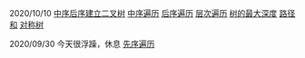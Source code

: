 2020/10/10
[中序后序建立二叉树](https://leetcode-cn.com/problems/construct-binary-tree-from-inorder-and-postorder-traversal/submissions/)
[中序遍历](https://leetcode-cn.com/problems/binary-tree-inorder-traversal/)
[后序遍历](https://leetcode-cn.com/problems/binary-tree-postorder-traversal/)
[层次遍历](https://leetcode-cn.com/problems/binary-tree-level-order-traversal/)
[树的最大深度](https://leetcode-cn.com/problems/maximum-depth-of-binary-tree/)
[路径和](https://leetcode-cn.com/problems/path-sum/)
[对称树](https://leetcode-cn.com/problems/symmetric-tree/)

2020/09/30
今天很浮躁，休息
[先序遍历](https://leetcode-cn.com/problems/binary-tree-preorder-traversal/)